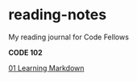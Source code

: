 # reading-notes
My reading journal for Code Fellows 

**CODE 102**

[01 Learning Markdown](code-102/01-learning-markdown.md)






